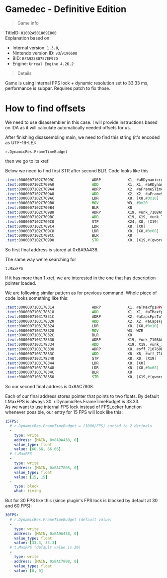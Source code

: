 # Gamedec - Definitive Edition

> Game info

TitleID: `01002A501869E000`<br>
Explanation based on:
- Internal version: `1.3.0`, 
- Nintendo version ID: `v3`/`v196608`
- BID: `BFA92380757EF97D`
- Engine: `Unreal Engine 4.26.2`

> Details

Game is using internal FPS lock + dynamic resolution set to 33.33 ms, performance is subpar. Requires patch to fix those.

# How to find offsets

We need to use disassembler in this case. I will provide instructions based on IDA as it will calculate automatically needed offsets for us.

After finishing disassembling main, we need to find this string (it's encoded as UTF-16-LE):
```
r.DynamicRes.FrameTimeBudget
```

then we go to its xref.

Below we need to find first STR after second BLR. Code looks like this
```asm
.text:0000007102C7099C                 ADRP            X1, #aRDynamicresFra_0@PAGE ; "r.DynamicRes.FrameTimeBudget"
.text:0000007102C709A0                 ADD             X1, X1, #aRDynamicresFra_0@PAGEOFF ; "r.DynamicRes.FrameTimeBudget"
.text:0000007102C709A4                 ADRP            X2, #aFrameSTimeBudg@PAGE ; "Frame's time budget in milliseconds."
.text:0000007102C709A8                 ADD             X2, X2, #aFrameSTimeBudg@PAGEOFF ; "Frame's time budget in milliseconds."
.text:0000007102C709AC                 LDR             X8, [X8,#0x10]
.text:0000007102C709B0                 MOV             W3, #0x20
.text:0000007102C709B4                 BLR             X8
.text:0000007102C709B8                 ADRP            X19, #unk_7108A9A428@PAGE
.text:0000007102C709BC                 ADD             X19, X19, #unk_7108A9A428@PAGEOFF
.text:0000007102C709C0                 STP             X24, X0, [X19]
.text:0000007102C709C4                 LDR             X8, [X0]
.text:0000007102C709C8                 LDR             X8, [X8,#0x68]
.text:0000007102C709CC                 BLR             X8
.text:0000007102C709D0                 STR             X0, [X19,#(qword_7108A9A438 - 0x7108A9A428)]
```

So first final address is stored at 0x8A9A438.

The same way we're searching for 
```
t.MaxFPS
```
If it has more than 1 xref, we are interested in the one that has description pointer loaded.

We are following similar pattern as for previous command. Whole piece of code looks something like this:
```asm
.text:0000007103178314                 ADRP            X1, #aTMaxfps@PAGE ; "t.MaxFPS"
.text:0000007103178318                 ADD             X1, X1, #aTMaxfps@PAGEOFF ; "t.MaxFPS"
.text:000000710317831C                 ADRP            X2, #aCapsFpsToTheGi@PAGE ; "Caps FPS to the given value.  Set to <="...
.text:0000007103178320                 ADD             X2, X2, #aCapsFpsToTheGi@PAGEOFF ; "Caps FPS to the given value.  Set to <="...
.text:0000007103178324                 LDR             X8, [X8,#0x10]
.text:0000007103178328                 MOV             W3, WZR
.text:000000710317832C                 BLR             X8
.text:0000007103178330                 ADRP            X19, #unk_7108AC77F8@PAGE
.text:0000007103178334                 ADD             X19, X19, #unk_7108AC77F8@PAGEOFF
.text:0000007103178338                 ADRP            X8, #off_710760BB00@PAGE
.text:000000710317833C                 ADD             X8, X8, #off_710760BB00@PAGEOFF
.text:0000007103178340                 STP             X8, X0, [X19]
.text:0000007103178344                 LDR             X8, [X0]
.text:0000007103178348                 LDR             X8, [X8,#0x68]
.text:000000710317834C                 BLR             X8
.text:0000007103178350                 STR             X0, [X19,#(qword_7108AC7808 - 0x7108AC77F8)]
```
So our second final address is 0x8AC7808.

Each of our final address stores pointer that points to two floats. By default t.MaxFPS is always 30. r.DynamicRes.FrameTimeBudget is 33.33.<br>
As we want to use internal FPS lock instead of FPSLocker function whenever possible, our entry for 15 FPS will look like this:
```yaml
15FPS:
  # r.DynamicRes.FrameTimeBudget = (1000/FPS) cutted to 2 decimals
  -
    type: write
    address: [MAIN, 0x8A9A438, 0]
    value_type: float
    value: [66.66, 66.66]
  # t.MaxFPS
  -
    type: write
    address: [MAIN, 0x8AC7808, 0]
    value_type: float
    value: [15, 15]
  -
    type: block
    what: timing

```
But for 30 FPS like this (since plugin's FPS lock is blocked by default at 30 and 60 FPS):
```yaml
30FPS:
  # r.DynamicRes.FrameTimeBudget (default value)
  -
    type: write
    address: [MAIN, 0x8A9A438, 0]
    value_type: float
    value: [33.3, 33.3]
  # t.MaxFPS (default value is 30)
  -
    type: write
    address: [MAIN, 0x8AC7808, 0]
    value_type: float
    value: [0, 0]

```